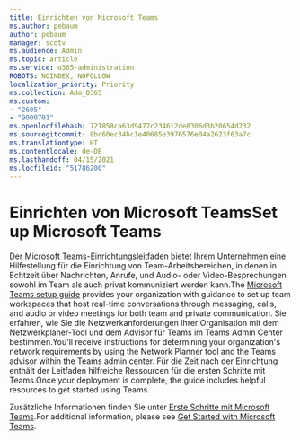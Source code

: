 ```yaml
---
title: Einrichten von Microsoft Teams
ms.author: pebaum
author: pebaum
manager: scotv
ms.audience: Admin
ms.topic: article
ms.service: o365-administration
ROBOTS: NOINDEX, NOFOLLOW
localization_priority: Priority
ms.collection: Adm_O365
ms.custom:
- "2605"
- "9000701"
ms.openlocfilehash: 721858ca63d9477c234612de8306d3b20654d232
ms.sourcegitcommit: 8bc60ec34bc1e40685e3976576e04a2623f63a7c
ms.translationtype: HT
ms.contentlocale: de-DE
ms.lasthandoff: 04/15/2021
ms.locfileid: "51786200"
---
```

# <a name="set-up-microsoft-teams"></a><span data-ttu-id="eb26a-102">Einrichten von Microsoft Teams</span><span class="sxs-lookup"><span data-stu-id="eb26a-102">Set up Microsoft Teams</span></span>

<span data-ttu-id="eb26a-103">Der [Microsoft Teams-Einrichtungsleitfaden](https://aka.ms/teamsguidance)  bietet Ihrem Unternehmen eine Hilfestellung für die Einrichtung von Team-Arbeitsbereichen, in denen in Echtzeit über Nachrichten, Anrufe, und Audio- oder Video-Besprechungen sowohl im Team als auch privat kommuniziert werden kann.</span><span class="sxs-lookup"><span data-stu-id="eb26a-103">The  [Microsoft Teams setup guide](https://aka.ms/teamsguidance)  provides your organization with guidance to set up team workspaces that host real-time conversations through messaging, calls, and audio or video meetings for both team and private communication.</span></span> <span data-ttu-id="eb26a-104">Sie erfahren, wie Sie die Netzwerkanforderungen Ihrer Organisation mit dem Netzwerkplaner-Tool und dem Advisor für Teams im Teams Admin Center bestimmen.</span><span class="sxs-lookup"><span data-stu-id="eb26a-104">You'll receive instructions for determining your organization's network requirements by using the Network Planner tool and the Teams advisor within the Teams admin center.</span></span> <span data-ttu-id="eb26a-105">Für die Zeit nach der Einrichtung enthält der Leitfaden hilfreiche Ressourcen für die ersten Schritte mit Teams.</span><span class="sxs-lookup"><span data-stu-id="eb26a-105">Once your deployment is complete, the guide includes helpful resources to get started using Teams.</span></span>

<span data-ttu-id="eb26a-106">Zusätzliche Informationen finden Sie unter [Erste Schritte mit Microsoft Teams](https://docs.microsoft.com/microsoftteams/get-started-with-teams-quick-start).</span><span class="sxs-lookup"><span data-stu-id="eb26a-106">For additional information, please see [Get Started with Microsoft Teams](https://docs.microsoft.com/microsoftteams/get-started-with-teams-quick-start).</span></span>
